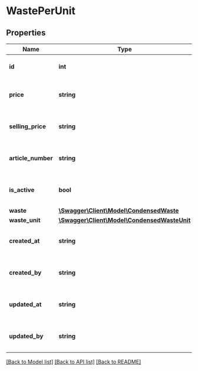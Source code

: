 # WastePerUnit

## Properties
Name | Type | Description | Notes
------------ | ------------- | ------------- | -------------
**id** | **int** | ID of this waste per unit. | [optional] 
**price** | **string** | The price of this waste per unit. | 
**selling_price** | **string** | The selling price of this waste per unit. | [optional] 
**article_number** | **string** | The article number of this waste per unit. | [optional] 
**is_active** | **bool** | Whether this waste per unit is active. | [optional] 
**waste** | [**\Swagger\Client\Model\CondensedWaste**](CondensedWaste.md) |  | 
**waste_unit** | [**\Swagger\Client\Model\CondensedWasteUnit**](CondensedWasteUnit.md) |  | 
**created_at** | **string** | The creation time of the entity. | [optional] 
**created_by** | **string** | The user that created the entity. | [optional] 
**updated_at** | **string** | The last updated time of the entity. | [optional] 
**updated_by** | **string** | The user that last updated the entity. | [optional] 

[[Back to Model list]](../README.md#documentation-for-models) [[Back to API list]](../README.md#documentation-for-api-endpoints) [[Back to README]](../README.md)


